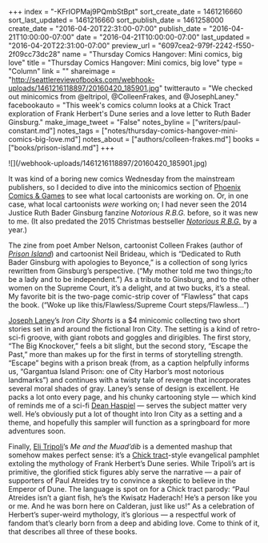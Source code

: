 +++
index = "-KFrIOPMaj9PQmbStBpt"
sort_create_date = 1461216660
sort_last_updated = 1461216660
sort_publish_date = 1461258000
create_date = "2016-04-20T22:31:00-07:00"
publish_date = "2016-04-21T10:00:00-07:00"
date = "2016-04-21T10:00:00-07:00"
last_updated = "2016-04-20T22:31:00-07:00"
preview_url = "6097cea2-979f-2242-f550-2f09cc73dc28"
name = "Thursday Comics Hangover: Mini comics, big love"
title = "Thursday Comics Hangover: Mini comics, big love"
type = "Column"
link = ""
shareimage = "http://seattlereviewofbooks.com/webhook-uploads/1461216118897/20160420_185901.jpg"
twitterauto = "We checked out minicomics from @eltripol, @ColleenFrakes, and @JosephLaney."
facebookauto = "This week's comics column looks at a Chick Tract exploration of Frank Herbert's Dune series and a love letter to Ruth Bader Ginsburg."
make_image_tweet = "False"
notes_byline = ["writers/paul-constant.md"]
notes_tags = ["notes/thursday-comics-hangover-mini-comics-big-love.md"]
notes_about = ["authors/colleen-frakes.md"]
books = ["books/prison-island.md"]
+++
<p class="image">![](/webhook-uploads/1461216118897/20160420_185901.jpg)</p>

It was kind of a boring new comics Wednesday from the mainstream publishers, so I decided to dive into the minicomics section of [Phoenix Comics & Games]( http://phoenixseattle.com/) to see what local cartoonists are working on. Or, in one case, what local cartoonists *were* working on; I had never seen the 2014 Justice Ruth Bader Ginsburg fanzine *Notorious R.B.G.* before, so it was new to me. (It also predated the 2015 Christmas bestseller [*Notorious R.B.G.*]( https://www.harpercollins.com/9780062415837/notorious-rbg) by a year.) 

The zine from poet Amber Nelson, cartoonist Colleen Frakes (author of [*Prison Island*]( http://seattlereviewofbooks.com/reviews/journey-to-prison-island/)) and cartoonist Neil Brideau, which is “Dedicated to Ruth Bader Ginsburg with apologies to Beyonce,” is a collection of song lyrics rewritten from Ginsburg’s perspective. (“My mother told me two things;/to be a lady and to be independent.”) As a tribute to Ginsburg, and to the other women on the Supreme Court, it’s a delight, and at two bucks, it’s a steal. My favorite bit is the two-page comic-strip cover of “Flawless” that caps the book. (“Woke up like this/Flawless/Supreme Court steps/Flawless…”) 

[Joseph Laney]( http://josephlaney.com/)’s *Iron City Shorts* is a $4 minicomic collecting two short stories set in and around the fictional Iron City. The setting is a kind of retro-sci-fi groove, with giant robots and goggles and dirigibles. The first story, “The Big Knockover,” feels a bit slight, but the second story, “Escape the Past,” more than makes up for the first in terms of storytelling strength. “Escape” begins with a prison break (from, as a caption helpfully informs us, “Gargantua Island Prison: one of City Harbor’s most notorious landmarks”) and continues with a twisty tale of revenge that incorporates several moral shades of gray. Laney’s sense of design is excellent. He packs a lot onto every page, and his chunky cartooning style — which kind of reminds me of a sci-fi [Dean Haspiel]( https://en.wikipedia.org/wiki/Dean_Haspiel) — serves the subject matter very well. He’s obviously put a lot of thought into Iron City as a setting and a theme, and hopefully this sampler will function as a springboard for more adventures soon.

Finally, [Eli Tripoli]( http://elitripoli.com/)’s *Me and the Muad’dib* is a demented mashup that somehow makes perfect sense: it’s a [Chick tract]( http://www.chick.com/gospel-tracts/?gclid=Cj0KEQjw0dy4BRCuuL_e5MeqmNABEiQAq8iNI__G-edqCtLwCtNkUYTAnNOfO9X2WeuOGaxyETBeO1MaAudi8P8HAQ)-style evangelical pamphlet extoling the mythology of Frank Herbert’s Dune series. While Tripoli’s art is primitive, the glorified stick figures ably serve the narrative — a pair of supporters of Paul Atreides try to convince a skeptic to believe in the Emperor of Dune. The language is spot on for a Chick tract parody: “Paul Atreides isn’t a giant fish, he’s the Kwisatz Haderach! He’s a person like you or me. And he was born here on Calderan, just like us!” As a celebration of Herbert’s super-weird mythology, it’s glorious — a respectful work of fandom that’s clearly born from a deep and abiding love. Come to think of it, that describes all three of these books.
